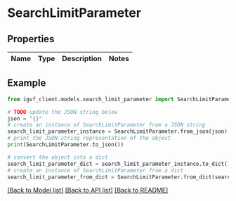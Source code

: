 # SearchLimitParameter


## Properties

Name | Type | Description | Notes
------------ | ------------- | ------------- | -------------

## Example

```python
from igvf_client.models.search_limit_parameter import SearchLimitParameter

# TODO update the JSON string below
json = "{}"
# create an instance of SearchLimitParameter from a JSON string
search_limit_parameter_instance = SearchLimitParameter.from_json(json)
# print the JSON string representation of the object
print(SearchLimitParameter.to_json())

# convert the object into a dict
search_limit_parameter_dict = search_limit_parameter_instance.to_dict()
# create an instance of SearchLimitParameter from a dict
search_limit_parameter_from_dict = SearchLimitParameter.from_dict(search_limit_parameter_dict)
```
[[Back to Model list]](../README.md#documentation-for-models) [[Back to API list]](../README.md#documentation-for-api-endpoints) [[Back to README]](../README.md)


